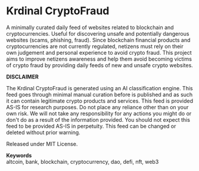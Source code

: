 # Krdinal CryptoFraud

A minimally curated daily feed of websites related to blockchain and cryptocurrencies.
Useful for discovering unsafe and potentially dangerous websites (scams, phishing, fraud). 
Since blockchain financial products and cryptocurrencies are not currently regulated, netizens must rely on their own judgement and personal experience to avoid crypto fraud.
This project aims to improve netizens awareness and help them avoid becoming victims of crypto fraud by providing daily feeds of new and unsafe crypto websites.

<b>DISCLAIMER</b>  

The Krdinal CryptoFraud is generated using an AI classification engine. This feed goes through minimal manual curation before is published and as such it can contain legitimate crypto products and services. This feed is provided AS-IS for research purposes. Do not place any reliance other than on your own risk. We will not take any responsibility for any actions you might do or don't do as a result of the information provided. You should not expect this feed to be provided AS-IS in perpetuity. This feed can be changed or deleted without prior warning.

Released under MIT License.


<b>Keywords</b>  
altcoin, bank, blockchain, cryptocurrency, dao, defi, nft, web3
